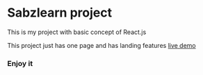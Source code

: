 # Sabzlearn project 
<p>This is my project with basic concept of React.js</p>
<span>This project just has one page and has landing features</span>
<a href=" https://arminprogramme.github.io/sabzlearn/">live demo</a>

### Enjoy it
